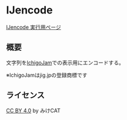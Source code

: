 IJencode
========

[IJencode 実行用ページ](https://github.com/mikecat/ijencode)

## 概要

文字列を[IchigoJam](https://ichigojam.net/)での表示用にエンコードする。

※IchigoJamはjig.jpの登録商標です

## ライセンス

[CC BY 4.0](https://creativecommons.org/licenses/by/4.0/deed.ja) by みけCAT
